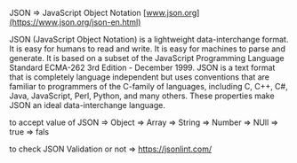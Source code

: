 JSON => JavaScript Object Notation [www.json.org](https://www.json.org/json-en.html)

JSON (JavaScript Object Notation) is a lightweight data-interchange format. It is easy for humans to read and write. It is easy for machines to parse and generate. It is based on a subset of the JavaScript Programming Language Standard ECMA-262 3rd Edition - December 1999. JSON is a text format that is completely language independent but uses conventions that are familiar to programmers of the C-family of languages, including C, C++, C#, Java, JavaScript, Perl, Python, and many others. These properties make JSON an ideal data-interchange language.

to accept value of JSON
=> Object
=> Array
=> String
=> Number
=> NUll
=> true
=> fals

to check JSON Validation or not => https://jsonlint.com/
